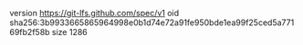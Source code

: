 version https://git-lfs.github.com/spec/v1
oid sha256:3b9933665865964998e0b1d74e72a91fe950bde1ea99f25ced5a77169fb2f58b
size 1286
